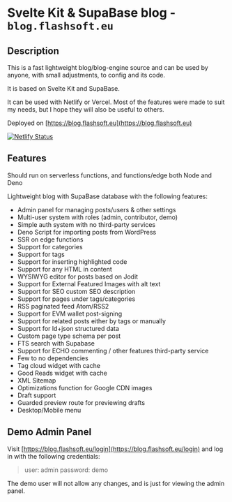 # Svelte Kit & SupaBase blog - `blog.flashsoft.eu`

## Description

This is a fast lightweight blog/blog-engine source and can be used by anyone, with small adjustments, to config and its code.

It is based on Svelte Kit and SupaBase.

It can be used with Netlify or Vercel.
Most of the features were made to suit my needs, but I hope they will also be useful to others.

Deployed on [https://blog.flashsoft.eu](https://blog.flashsoft.eu)

[![Netlify Status](https://api.netlify.com/api/v1/badges/fc8f8d80-365f-4e3a-8dc4-ee441c44eef5/deploy-status)](https://app.netlify.com/sites/bfsk/deploys)

## Features

Should run on serverless functions, and functions/edge both Node and Deno

Lightweight blog with SupaBase database with the following features:

- Admin panel for managing posts/users & other settings
- Multi-user system with roles (admin, contributor, demo)
- Simple auth system with no third-party services
- Deno Script for importing posts from WordPress
- SSR on edge functions
- Support for categories
- Support for tags
- Support for inserting highlighted code
- Support for any HTML in content
- WYSIWYG editor for posts based on Jodit
- Support for External Featured Images with alt text
- Support for SEO custom SEO description
- Support for pages under tags/categories
- RSS paginated feed Atom/RSS2
- Support for EVM wallet post-signing
- Support for related posts either by tags or manually
- Support for ld+json structured data
- Custom page type schema per post
- FTS search with Supabase
- Support for ECHO commenting / other features third-party service
- Few to no dependencies
- Tag cloud widget with cache
- Good Reads widget with cache
- XML Sitemap
- Optimizations function for Google CDN images
- Draft support
- Guarded preview route for previewing drafts
- Desktop/Mobile menu

## Demo Admin Panel

Visit [https://blog.flashsoft.eu/login](https://blog.flashsoft.eu/login) and log in with the following credentials:
> user: admin
> password: demo

The demo user will not allow any changes, and is just for viewing the admin panel.
